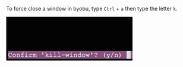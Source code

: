 To force close a window in byobu, type `Ctrl` + `a` then type the letter `k`.

<img alt="" src="/img/uploads/2014-10/byobu-kill-window-confirmation.png" />